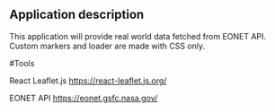 ## Application description

This application will provide real world data fetched from EONET API.
Custom markers and loader are made with CSS only.

#Tools

React Leaflet.js
https://react-leaflet.js.org/

EONET API
https://eonet.gsfc.nasa.gov/
